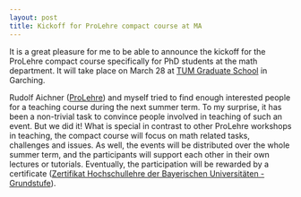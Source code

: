 ```yaml
---
layout: post
title: Kickoff for ProLehre compact course at MA
---
```

It is a great pleasure for me to be able to announce the kickoff for the ProLehre compact course specifically for PhD students at the math department. It will take place on March 28 at [TUM Graduate School](https://gs.tum.de/) in Garching.

Rudolf Aichner ([ProLehre](https://prolehre.tum.de/)) and myself tried to find enough interested people for a teaching course during the next summer term. To my surprise, it has been a non-trivial task to convince people involved in teaching of such an event. But we did it! What is special in contrast to other ProLehre workshops in teaching, the compact course will focus on math related tasks, challenges and issues. As well, the events will be distributed over the whole summer term, and the participants will support each other in their own lectures or tutorials. Eventually, the participation will be rewarded by a certificate ([Zertifikat Hochschullehre der Bayerischen Universitäten - Grundstufe](https://www.prolehre.tum.de/en/angebote-zertifikate/grundstufe/)).
